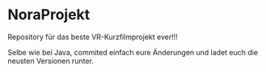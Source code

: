 # NoraProjekt
Repository für das beste VR-Kurzfilmprojekt ever!!!

Selbe wie bei Java, commited einfach eure Änderungen und ladet euch die neusten Versionen runter. 
